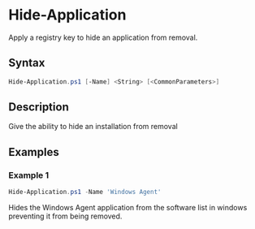 # Hide-Application

Apply a registry key to hide an application from removal.

## Syntax
```PowerShell
Hide-Application.ps1 [-Name] <String> [<CommonParameters>]
```
## Description

Give the ability to hide an installation from removal

## Examples


###  Example 1 
```PowerShell
Hide-Application.ps1 -Name 'Windows Agent'
```

Hides the Windows Agent application from the software list in windows preventing it from being removed.


